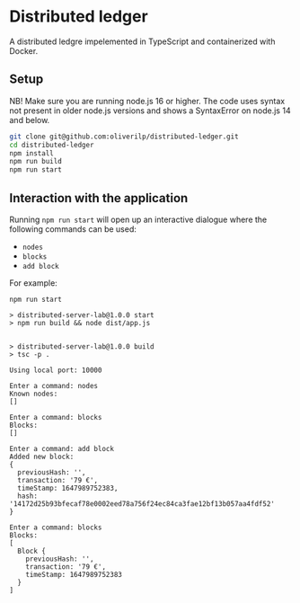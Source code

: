 # Distributed ledger

A distributed ledgre impelemented in TypeScript and containerized with Docker.

## Setup

NB! Make sure you are running node.js 16 or higher. The code uses syntax not present in older node.js versions and shows a SyntaxError on node.js 14 and below.

```sh
git clone git@github.com:oliverilp/distributed-ledger.git
cd distributed-ledger
npm install
npm run build
npm run start
```
## Interaction with the application

Running `npm run start` will open up an interactive dialogue where the following commands can be used:

* `nodes`
* `blocks`
* `add block`

For example:

```
npm run start                 

> distributed-server-lab@1.0.0 start
> npm run build && node dist/app.js


> distributed-server-lab@1.0.0 build
> tsc -p .

Using local port: 10000

Enter a command: nodes
Known nodes:
[]

Enter a command: blocks
Blocks:
[]

Enter a command: add block
Added new block:
{
  previousHash: '',
  transaction: '79 €',
  timeStamp: 1647989752383,
  hash: '14172d25b93bfecaf78e0002eed78a756f24ec84ca3fae12bf13b057aa4fdf52'
}

Enter a command: blocks
Blocks:
[
  Block {
    previousHash: '',
    transaction: '79 €',
    timeStamp: 1647989752383
  }
]
```
